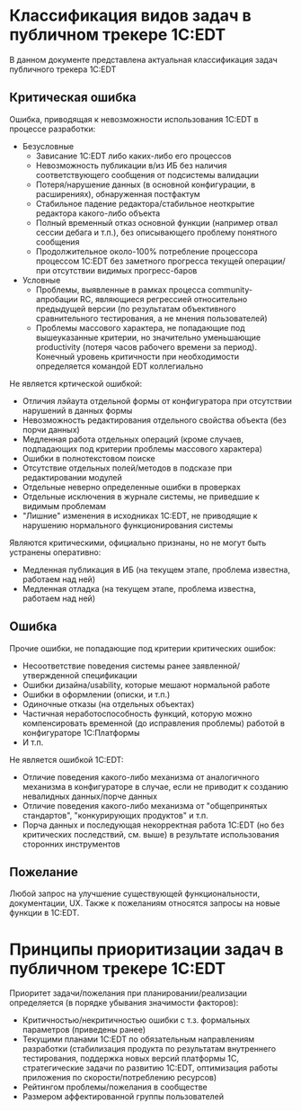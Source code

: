 # Классификация видов задач в публичном трекере 1С:EDT
В данном документе представлена актуальная классификация задач публичного трекера 1С:EDT

## Критическая ошибка

Ошибка, приводящая к невозможности использования 1C:EDT в процессе разработки:
- Безусловные
  - Зависание 1С:EDT либо каких-либо его процессов
  - Невозможность публикации в/из ИБ без наличия соответствующего сообщения от подсистемы валидации
  - Потеря/нарушение данных (в основной конфигурации, в расширениях), обнаруженная постфактум
  - Стабильное падение редактора/стабильное неоткрытие редактора какого-либо объекта
  - Полный временный отказ основной функции (например отвал сессии дебага и т.п.), без описывающего проблему понятного сообщения
  - Продолжительное около-100% потребление процессора процессом 1С:EDT без заметного прогресса текущей операции/при отсутствии видимых прогресс-баров
- Условные
  - Проблемы, выявленные в рамках процесса community-апробации RC, являющиеся регрессией относительно предыдущей версии (по результатам объективного сравнительного тестирования, а не мнения пользователей)
  - Проблемы массового характера, не попадающие под вышеуказанные критерии, но значительно уменьшающие productivity (потеря часов рабочего времени за период). Конечный уровень критичности при необходимости определяется командой EDT коллегиально

Не является кртической ошибкой:
- Отличия лэйаута отдельной формы от конфигуратора при отсутствии нарушений в данных формы
- Невозможность редактирования отдельного свойства объекта (без порчи данных)
- Медленная работа отдельных операций (кроме случаев, подпадающих под критерии проблемы массового характера)
- Ошибки в полнотекстовом поиске
- Отсутствие отдельных полей/методов в подсказе при редактировании модулей
- Отдельные неверно определенные ошибки в проверках
- Отдельные исключения в журнале системы, не приведшие к видимым проблемам
- "Лишние" изменения в исходниках 1C:EDT, не приводящие к нарушению нормального функционирования системы

Являются критическими, официально признаны, но не могут быть устранены оперативно:
- Медленная публикация в ИБ (на текущем этапе, проблема известна, работаем над ней)
- Медленная отладка (на текущем этапе, проблема известна, работаем над ней)

## Ошибка

Прочие ошибки, не попадающие под критерии критических ошибок:
- Несоответствие поведения системы ранее заявленной/утвержденной спецификации
- Ошибки дизайна/usability, которые мешают нормальной работе
- Ошибки в оформлении (описки, и т.п.)
- Одиночные отказы (на отдельных объектах)
- Частичная неработоспособность функций, которую можно компенсировать временной (до исправления проблемы) работой в конфигураторе 1С:Платформы
- И т.п.

Не является ошибкой 1С:EDT:
- Отличие поведения какого-либо механизма от аналогичного механизма в конфигураторе в случае, если не приводит к созданию невалидных данных/порче данных
- Отличие поведения какого-либо механизма от "общепринятых стандартов", "конкурирующих продуктов" и т.п.
- Порча данных и последующая некорректная работа 1С:EDT (но без критических последствий, см. выше) в результате использования сторонних инструментов

## Пожелание
Любой запрос на улучшение существующей функциональности, документации, UX. Также к пожеланиям относятся запросы на новые функции в 1C:EDT.

# Принципы приоритизации задач в публичном трекере 1С:EDT
Приоритет задачи/пожелания при планировании/реализации определяется (в порядке убывания значимости факторов):
- Критичностью/некритичностью ошибки с т.з. формальных параметров (приведены ранее)
- Текущими планами 1С:EDT по обязательным направлениям разработки (стабилизация продукта по результатам внутреннего тестирования, поддержка новых версий платформы 1С, стратегические задачи по развитию 1C:EDT, оптимизация работы приложения по скорости/потреблению ресурсов)
- Рейтингом проблемы/пожелания в сообществе
- Размером аффектированной группы пользователей
